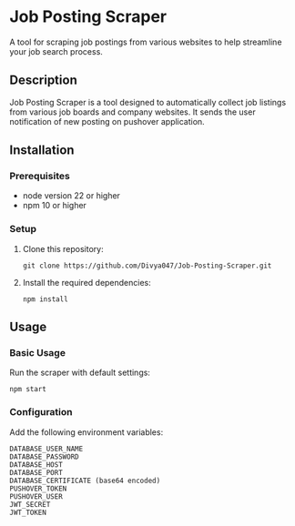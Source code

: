 # Job Posting Scraper

A tool for scraping job postings from various websites to help streamline your job search process.

## Description

Job Posting Scraper is a tool designed to automatically collect job listings from various job boards and company websites. It sends the user notification of new posting on pushover application. 

## Installation

### Prerequisites

- node version 22 or higher
- npm 10 or higher

### Setup

1. Clone this repository:
    ```
    git clone https://github.com/Divya047/Job-Posting-Scraper.git
    ```

2. Install the required dependencies:
    ```
    npm install
    ```

## Usage

### Basic Usage

Run the scraper with default settings:

```
npm start
```

### Configuration

Add the following environment variables:
```
DATABASE_USER_NAME
DATABASE_PASSWORD
DATABASE_HOST
DATABASE_PORT
DATABASE_CERTIFICATE (base64 encoded)
PUSHOVER_TOKEN
PUSHOVER_USER
JWT_SECRET
JWT_TOKEN
```
